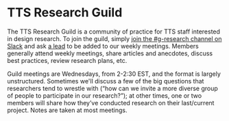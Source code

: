 # TTS Research Guild

The TTS Research Guild is a community of practice for TTS staff interested in design research. To join the guild, simply [join the #g-research channel on Slack](https://gsa-tts.slack.com/messages/C03JK2KH8) and ask [a lead](https://docs.google.com/document/d/1HGlH1_RY0YQufSZzntMYFKzKS5X3skIriImE0M_2Kjk/edit#heading=h.ogel0f44ifru) to be added to our weekly meetings. Members generally attend weekly meetings, share articles and anecdotes, discuss best practices, review research plans, etc. 

Guild meetings are Wednesdays, from 2-2:30 EST, and the format is largely unstructured. Sometimes we'll discuss a few of the big questions that researchers tend to wrestle with (“how can we invite a more diverse group of people to participate in our research?”); at other times, one or two members will share how they’ve conducted research on their last/current project. Notes are taken at most meetings.
